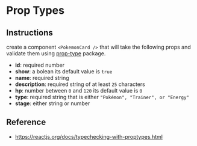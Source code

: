 # Prop Types
## Instructions
create a component `<PokemonCard />` that will take the following props and validate them using [prop-type](https://www.npmjs.com/package/prop-types) package.


- **id**: required number
- **show**: a bolean its default value is `true` 
- **name**: required string
- **description**: required string of at least `25` characters 
- **hp**: number between `0` and `120` its default value is `0`
- **type**: required string that is either `"Pokémon", "Trainer", or "Energy"`
- **stage**: either string or number

## Reference
- https://reactjs.org/docs/typechecking-with-proptypes.html